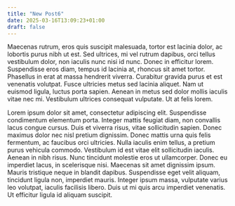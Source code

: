 ```yaml
---
title: "New Post6"
date: 2025-03-16T13:09:23+01:00
draft: false
---
```


Maecenas rutrum, eros quis suscipit malesuada, tortor est lacinia dolor, ac lobortis purus nibh ut est. Sed ultrices, mi vel rutrum dapibus, orci tellus vestibulum dolor, non iaculis nunc nisi id nunc. Donec in efficitur lorem. Suspendisse eros diam, tempus id lacinia at, rhoncus sit amet tortor. Phasellus in erat at massa hendrerit viverra. Curabitur gravida purus et est venenatis volutpat. Fusce ultricies metus sed lacinia aliquet. Nam ut euismod ligula, luctus porta sapien. Aenean in metus sed dolor mollis iaculis vitae nec mi. Vestibulum ultrices consequat vulputate. Ut at felis lorem.


Lorem ipsum dolor sit amet, consectetur adipiscing elit. Suspendisse condimentum elementum porta. Integer mattis feugiat diam, non convallis lacus congue cursus. Duis et viverra risus, vitae sollicitudin sapien. Donec maximus dolor nec nisl pretium dignissim. Donec mattis urna quis felis fermentum, ac faucibus orci ultricies. Nulla iaculis enim tellus, a pretium purus vehicula commodo. Vestibulum id est vitae elit sollicitudin iaculis. Aenean in nibh risus. Nunc tincidunt molestie eros ut ullamcorper. Donec eu imperdiet lacus, in scelerisque nisi. Maecenas sit amet dignissim ipsum. Mauris tristique neque in blandit dapibus. Suspendisse eget velit aliquam, tincidunt ligula non, imperdiet mauris. Integer ipsum massa, vulputate varius leo volutpat, iaculis facilisis libero. Duis ut mi quis arcu imperdiet venenatis. Ut efficitur ligula id aliquam suscipit.